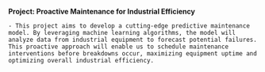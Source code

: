 **Project: Proactive Maintenance for Industrial Efficiency**

    - This project aims to develop a cutting-edge predictive maintenance model. By leveraging machine learning algorithms, the model will analyze data from industrial equipment to forecast potential failures. This proactive approach will enable us to schedule maintenance interventions before breakdowns occur, maximizing equipment uptime and optimizing overall industrial efficiency.